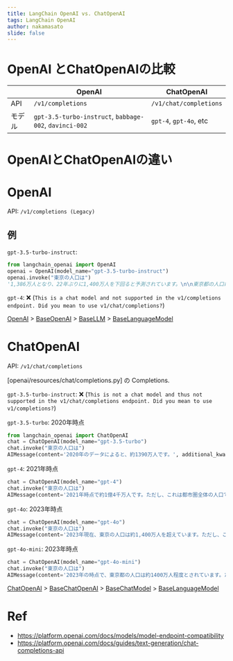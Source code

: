 ```yaml
---
title: LangChain OpenAI vs. ChatOpenAI
tags: LangChain OpenAI
author: nakamasato
slide: false
---
```

# OpenAI とChatOpenAIの比較

||OpenAI|ChatOpenAI|
|---|---|---|
|API|`/v1/completions`|`/v1/chat/completions`|
|モデル|`gpt-3.5-turbo-instruct`, `babbage-002`, `davinci-002`|`gpt-4`, `gpt-4o`, etc|


# OpenAIとChatOpenAIの違い

# OpenAI

API: `/v1/completions (Legacy)	`

## 例

`gpt-3.5-turbo-instruct`:

```py
from langchain_openai import OpenAI
openai = OpenAI(model_name="gpt-3.5-turbo-instruct")
openai.invoke("東京の人口は")
'1,386万人となり、22年ぶりに1,400万人を下回ると予測されています。\n\n東京都の人口は、2020年7月1日現在で、約13,963,000人と推計されています。これは、前年同日比で約1.1万人の減少となっており、人口減少が続いています。また、東京都では住民登録人口が減少する一方で、外国人の登録数が増加しているため、実質的な人口減少はさらに大きくなっています。\n\n東京都の人口は、1965年から2000年までの35年間で約260万人増加し、ピーク時の1995年には約1,336万人となりました。しかし、その後は急速に減少し、2020年には22年ぶりに1,400万人'
```

`gpt-4`: ❌ (`This is a chat model and not supported in the v1/completions endpoint. Did you mean to use v1/chat/completions?`)

[OpenAI](https://api.python.langchain.com/en/latest/llms/langchain_openai.llms.base.OpenAI.html#langchain_openai.llms.base.OpenAI) > [BaseOpenAI](https://api.python.langchain.com/en/latest/llms/langchain_openai.llms.base.BaseOpenAI.html#langchain_openai.llms.base.BaseOpenAI) > [BaseLLM](https://api.python.langchain.com/en/latest/language_models/langchain_core.language_models.llms.BaseLLM.html#langchain_core.language_models.llms.BaseLLM) > [BaseLanguageModel](https://api.python.langchain.com/en/latest/language_models/langchain_core.language_models.base.BaseLanguageModel.html#langchain_core.language_models.base.BaseLanguageModel)

# ChatOpenAI

API: `/v1/chat/completions`

[openai/resources/chat/completions.py] の Completions.

`gpt-3.5-turbo-instruct`: ❌ (`This is not a chat model and thus not supported in the v1/chat/completions endpoint. Did you mean to use v1/completions?`)

`gpt-3.5-turbo`: 2020年時点
```py
from langchain_openai import ChatOpenAI
chat = ChatOpenAI(model_name="gpt-3.5-turbo")
chat.invoke("東京の人口は")
AIMessage(content='2020年のデータによると、約1390万人です。', additional_kwargs={'refusal': None}, response_metadata={'token_usage': {'completion_tokens': 20, 'prompt_tokens': 14, 'total_tokens': 34}, 'model_name': 'gpt-3.5-turbo-0125', 'system_fingerprint': None, 'finish_reason': 'stop', 'logprobs': None}, id='run-d103a5f8-6f82-4f7b-b1e8-914393cb1391-0', usage_metadata={'input_tokens': 14, 'output_tokens': 20, 'total_tokens': 34})
```

`gpt-4`: 2021年時点

```py
chat = ChatOpenAI(model_name="gpt-4")
chat.invoke("東京の人口は")
AIMessage(content='2021年時点で約1億4千万人です。ただし、これは都市圏全体の人口で、23区内だけの人口は約940万人です。', additional_kwargs={'refusal': None}, response_metadata={'token_usage': {'completion_tokens': 51, 'prompt_tokens': 14, 'total_tokens': 65}, 'model_name': 'gpt-4-0613', 'system_fingerprint': None, 'finish_reason': 'stop', 'logprobs': None}, id='run-6d4ea4ba-983e-4a54-8991-3afa04337152-0', usage_metadata={'input_tokens': 14, 'output_tokens': 51, 'total_tokens': 65})
```

`gpt-4o`: 2023年時点

```py
chat = ChatOpenAI(model_name="gpt-4o")
chat.invoke("東京の人口は")
AIMessage(content='2023年現在、東京の人口は約1,400万人を超えています。ただし、これは東京都全体の人口であり、23区だけの人口は約960万人です。人口は常に変動しているため、最新のデータを確認する場合は東京都の公式統計資料や最新の国勢調査データを参照することをお勧めします。', additional_kwargs={'refusal': None}, response_metadata={'token_usage': {'completion_tokens': 87, 'prompt_tokens': 11, 'total_tokens': 98}, 'model_name': 'gpt-4o-2024-05-13', 'system_fingerprint': 'fp_df84d6bd70', 'finish_reason': 'stop', 'logprobs': None}, id='run-23e1c532-3669-4897-9fb2-3438e7752166-0', usage_metadata={'input_tokens': 11, 'output_tokens': 87, 'total_tokens': 98})
```

`gpt-4o-mini`: 2023年時点

```py
chat = ChatOpenAI(model_name="gpt-4o-mini")
chat.invoke("東京の人口は")
AIMessage(content='2023年の時点で、東京都の人口は約1400万人程度とされています。ただし、人口は常に変動しているため、最新の情報を確認することをお勧めします。東京都の公式ウェブサイトや統計局のデータなどで最新の人口統計を確認することができます。', additional_kwargs={'refusal': None}, response_metadata={'token_usage': {'completion_tokens': 73, 'prompt_tokens': 11, 'total_tokens': 84}, 'model_name': 'gpt-4o-mini-2024-07-18', 'system_fingerprint': 'fp_48196bc67a', 'finish_reason': 'stop', 'logprobs': None}, id='run-4b052c88-2b86-4310-ac8b-715f05f643f2-0', usage_metadata={'input_tokens': 11, 'output_tokens': 73, 'total_tokens': 84})
```


[ChatOpenAI](https://api.python.langchain.com/en/latest/chat_models/langchain_openai.chat_models.base.ChatOpenAI.html#langchain_openai.chat_models.base.ChatOpenAI) > [BaseChatOpenAI](https://api.python.langchain.com/en/latest/chat_models/langchain_openai.chat_models.base.BaseChatOpenAI.html#langchain_openai.chat_models.base.BaseChatOpenAI) > [BaseChatModel](https://api.python.langchain.com/en/latest/language_models/langchain_core.language_models.chat_models.BaseChatModel.html) > [BaseLanguageModel](https://api.python.langchain.com/en/latest/language_models/langchain_core.language_models.base.BaseLanguageModel.html#langchain_core.language_models.base.BaseLanguageModel)

# Ref

- https://platform.openai.com/docs/models/model-endpoint-compatibility
- https://platform.openai.com/docs/guides/text-generation/chat-completions-api


